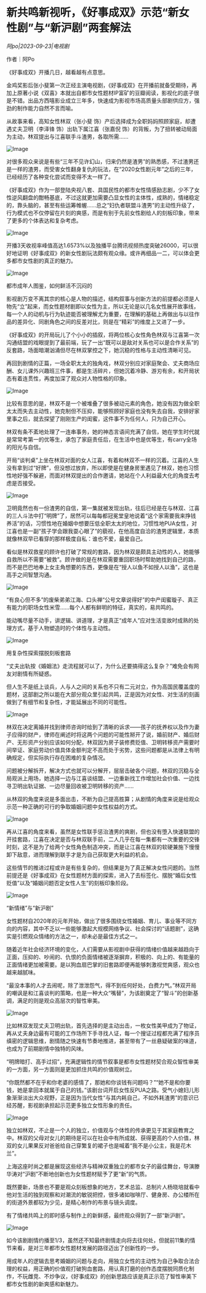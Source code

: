 # 新共鸣新视听，《好事成双》示范“新女性剧”与“新沪剧”两套解法

*阿po|2023-09-23|电视剧*

作者｜阿Po

《好事成双》开播几日，越看越有点意思。

金鸡奖影后张小斐第一次正经主演电视剧，《好事成双》在开播前就备受期待，再加上原著小说《双喜》本就出自都市女性题材IP富矿的豆瓣阅读，影视化的底子很是不错。出品方西嘻影业成立三年多，快速成为影视市场高质量头部剧供应方，强劲的制作能力自然不言而喻。

从故事来看，高知女性林双（张小斐 饰）产后选择成为全职妈妈照顾家庭，却遭遇丈夫卫明（李泽锋 饰）出轨下属江喜（张嘉倪 饰）的背叛，为了扭转被动局面为主动，林双提出与江喜联手斗渣男，各取所需……

![Image](https://mp.toutiao.com/mp/agw/article_material/open_image/get?code=OTdmNjA5MDI4ZDhkZTIyMzM0MDhhNmQ4MDZmZGNiZmIsMTY5NTM5ODM2NzUxMw==)

对很多观众来说是有些“三年不见许幻山，归来仍然是渣男”的熟悉感，不过渣男还是一样的渣男，而受害女性翻身复仇的玩法，在“2020女性剧元年”之后的三年，已经经历了各种变化尝试而变得不太一样了。

《好事成双》作为一部登陆央视八套、具国民性的都市女性情感励志剧，少不了女性逆风翻盘的酣畅基底，不过这就更加需要凸显女性的主体性，成熟的，情绪稳定的，靠头脑的，甚至有些运筹帷幄……总之“妇仇者联盟斗渣男”的主动性升级了，行为模式也不仅停留在片刻的爽感，而是有别于先前女性剧给人的刻板印象，带来了更多的个体表达和复杂考虑。

![Image](https://mp.toutiao.com/mp/agw/article_material/open_image/get?code=MjBhZjkwOWZiNTgzMDNlYjkwY2E3ZjAyOGViMjFiMTUsMTY5NTM5ODM2NzUxMw==)

开播3天收视率峰值高达1.6573%以及独播平台腾讯视频热度突破26000，可以很好地证明《好事成双》的新女性剧玩法颇有观众缘。或许再细品一二，可以体会更多都市女性剧的真正的魅力。

![Image](https://mp.toutiao.com/mp/agw/article_material/open_image/get?code=MDA4MjRlZDMyNWIzNDdlMjE3ZDk0NjhmMzQ5NGU4NzIsMTY5NTM5ODM2NzUxNA==)

都市成年人图鉴，如何鲜活不沉闷的

影视剧万变不离其宗的核心是人物的描述，结构叙事与创新方法的前提都必须是人物先“立”起来，而女性题材剧即以女性为主，所以无论是以几名女性展开故事线，每一个人的动机与行为轨迹能否被理解尤为重要，在理解的基础上再做出与以往作品的差异化、同剧角色之间的反差对比，则是在“精彩”的维度上又进了一步。

《好事成双》的开局玩儿了个小小的插叙，将两位核心女性角色林双与江喜第一次沟通结盟的戏眼提到了最前端，玩了一出“既可以是敌对关系也可以是合作关系”的反套路，场面暗潮汹涌但尽在林双掌控之下，她沉稳的性格与主动性清晰可见。

再回到剧情的正篇，一场全职太太的独角戏，林双分别应对家庭聚会、丈夫商场应酬、女儿课外兴趣班三件事，都是生活碎片，但她沉着冷静、游刃有余，和开局状态有着连贯性，再度加深了观众对人物性格的印象。

![Image](https://mp.toutiao.com/mp/agw/article_material/open_image/get?code=ZjQxNTY1ODc3YmFiOGNkMjMyMGFjZTkzNWE5YjFiMGUsMTY5NTM5ODM2NzUxNA==)

比较有意思的是，林双不是一个被堆叠了很多被动元素的角色，她没有因为做全职太太而失去主动性，她克制但不压抑，能够照顾好家庭也没有失去自我，安排好家里事之后，就去探望了刚刚生产的闺蜜，这件事不为任何人，只为自己开心。

林双有条不紊地处理了一连串事务，她的神态言语间充满了自信，她在学生时代就是常常考第一的优等生，承包了家庭责任后，在生活中也是优等生，有carry全场的阳光与自信。

开局“谈判桌”上坐在林双对面的女人江喜，有着和林双不一样的沉着。江喜的人生没有拿到过“好牌”，但没想过放弃，所以即使是在健身房里遇见了林双，她也习惯性地好强不躲避，而面对林双提出的合作邀请，她站在个人利益最大化的角度去考虑是否接受。

![Image](https://mp.toutiao.com/mp/agw/article_material/open_image/get?code=ZWZiM2I0ZjI4ZDNlZmYzYWU3NTY5ZTMzNDMyODRhMDEsMTY5NTM5ODM2NzUxNA==)

卫明竟然也有一份渣男的自信，第一集就被发现出轨，往后已经是在与林双、江喜的三人斗法中打“明牌”了，居然可以每每都冠冕堂皇地说着“这个家需要我来挣钱养活”的话，习惯性地在婚姻中想要压低全职太太的地位，习惯性地PUA女性，对江喜也是一副“孩子学会跟我耍心眼了”的藐视，在他高度自洽的渣男逻辑里，本质就像林双早已看穿的那样极度自私：谁也不爱，最爱自己。

看似是林双救星的顾许也打破了常规的套路，因为林双是颇具主动性的人，她能够自救所以不需要“被救”。顾许做的是在林双需要重回职场时帮助她找到自己的路，而不是巴巴地奉上女主角想要的东西，更像是在“授人以鱼不如授人以渔”，这也是高手之间智慧沟通。

![Image](https://mp.toutiao.com/mp/agw/article_material/open_image/get?code=ZDZlNDk0OGMzNDMzNGQ2NDMxNzAxMzNiYzJhZjI5NzcsMTY5NTM5ODM2NzUxNA==)

“有良心但不多”的废柴弟弟江海、口头禅“公号文章说得好”的中产闺蜜璇子、真正有能力的职场女性米雪……每个人都有鲜明的特征，真实的，易共鸣的。

能动嘴尽量不动手，讲逻辑、讲道理，才是真正“成年人”应对生活变故时成熟的处理方式，基于人物塑造时的个体性与主动性。

![Image](https://mp.toutiao.com/mp/agw/article_material/open_image/get?code=ZjZiNmVkZjY5NzkwOThjY2RmYTEzZmFkMjcwODJhNjYsMTY5NTM5ODM2NzUxNA==)

用复杂性探索摆脱刻板套路

“丈夫出轨按《婚姻法》走流程就可以了，为什么还要搞得这么复杂？”难免会有网友对剧情有所疑惑。

但人生不是纸上谈兵，人与人之间的关系也不只有二元对立，作为高国民覆盖度的题材，这部剧之所以能在大部分观众里引起共鸣，正是因为对女性、对生活的刻画做到了有细节和复杂性，才能延展出不同的可能性。

![Image](https://mp.toutiao.com/mp/agw/article_material/open_image/get?code=YWI1MjU0NTM3NDAxMmQ0MWMyMDdiZDdhZTYzYzc0NTksMTY5NTM5ODM2NzUxNA==)

林双在决定离婚并找到律师咨询时给到了清晰的诉求——孩子的抚养权以及作为妻子应得的财产，律师在阐述时将这两个问题的可能性掰开了说，婚前财产、婚后财产、无形资产分别应该如何分配，林双因为房子装修费贬值、卫明转移资产需要时间举证、家庭劳动价值具体金额判定不高而处于劣势，这些问题都是从法律上有明确规定，但实际执行存在困难的复杂情况。

问题被分解拆开，解决方式也就可以分解开，层层击破各个问题，林双的沉稳与全局观派上用场，她选择一边与江喜谈结盟、一边重新找工作增加社会价值、一边找寻卫明出轨证据、一边尽量回收被卫明转移的资产……

从林双的角度来说是多面出击，不断为自己提高胜算；从剧情的角度来说是给观众示范一种正确的可行的争取婚姻问题中女性权益的方式。

![Image](https://mp.toutiao.com/mp/agw/article_material/open_image/get?code=MDAxNjYzN2FkMGRmNGVmM2U5N2M4NTg3MzIzNzk4NTMsMTY5NTM5ODM2NzUxNA==)

再从江喜的角度来看，虽然是女性联手惩治渣男的爽剧，但也没有堕入快速联盟的开挂套路，江喜在决定是否与林双联手前，二人几乎在每一集都有一次重要的交锋时刻，这不是为了给两个女性角色制造冲突，而是让江喜在林双的软硬兼施下慢慢卸下敌意，进而理解到联手才是为自己获取更大利益的机会。

这些情节的推进过程或许是有些复杂的，但结果是为了真正解决女性问题的。当然前提还是《好事成双》在女性题材方面的探索，进入了去标签化、摆脱“婚后女性贬值”以及“婚姻问题否定女性人生”的刻板印象阶段。

![Image](https://mp.toutiao.com/mp/agw/article_material/open_image/get?code=NmJkYzlhODAxOWJhMDExZTQ1ZmM3ZmJhZThlODk4ZWMsMTY5NTM5ODM2NzUxNA==)

“新情绪”与“新沪剧”

女性题材自2020年的元年开始，做出了很多围绕女性婚姻、育儿、事业等不同方向的内容，其中不乏以一些能够激起大规模网络争议、社会探讨的“话题剧”，这确实是引燃观众情绪的方法之一，却未必是最佳方式之一。

随着近年社会经济环境的变化，人们需要从影视剧中获得的情绪价值越来越趋向于正面，压抑的、吵闹的、仇恨的负面情绪被逐渐摒弃，积极的、向上的、有能量的正面情绪更加被需要。是以狗血扇巴掌的旧套路即便再能够刺激视觉爽感，观众也越来越腻味。

“最没本事的人才去闹呢，除了泄泄怨气，得不到任何好处，白费力气。”林双开局的嘲讽是和江喜谈判的策略，也是一种大众“嘴替”，为该剧奠定了“智斗”的创新基调，满足的则是观众高层次的智性审美。

![Image](https://mp.toutiao.com/mp/agw/article_material/open_image/get?code=NThiOTkxMjdiMzY2NjlhNWE3YzRhOGU2NGNiOWE5YjEsMTY5NTM5ODM2NzUxNA==)

比如林双发现丈夫卫明出轨，首先选择的是主动出击，一枚女性美甲成为了物证，再从丈夫身边最有可能的工作场所下手寻找人证，每一个搜证过程都充满了程序员缜密的逻辑思维，剧情随之快速有节奏地推进，甚至带有了一丝悬疑破案的味道，也成为了前期剧情中独特的风味。

“明牌暗打、高手过招”，充满逻辑性的情节叙事是都市女性题材契合观众智性审美的一方面，另一方面则是更加抓住共鸣的价值观树立。

“你既然都不在乎和你老婆的感情了，那她和你谈钱有问题吗？”“她不是和你要钱，她是拿回本就属于自己的钱。”该剧台词开启女性反PUA之路。受气小媳妇儿形象渐渐淡出大众视野，正是因为当代女性“与其内耗自己，不如外耗渣男”的意识已经苏醒，影视剧承担起示范更多独立女性形象的责任。

![Image](https://mp.toutiao.com/mp/agw/article_material/open_image/get?code=YjVhZDgwMjhjOTQ5MzNiNzZjZGM5NWVmZDNlZDRhNjAsMTY5NTM5ODM2NzUxNA==)

独立如林双，不止是一个人的独立，价值观与个体性的传承更见于其家庭教育之中。林双的父母对女儿的期待是可以在社会中有所成就、获得更高的个人价值，林双的女儿果果反对爸爸给自己穿繁复的裙子也是喊着“我不是小公主，我是花木兰”。

上海这座时尚之都是展现这些经济与精神双重独立的都市女子的最佳舞台，导演滕华涛对“沪剧”不断地创新也为女性题材赋予了更“新”的气质。

既然要新，场景也不要是观众刻板想象的地方，艺术总监、总制片人杨晓培就看中他对生活的独到观察和对潮流的敏锐把控，很多诸如咖啡厅、健身房、办公楼所在的街道外景都较为少见，是精心制作的布景与镜头调度。

有了情绪共鸣上的即时感与制作上的新鲜感，最终观众得到了一部“新沪剧”。

![Image](https://mp.toutiao.com/mp/agw/article_material/open_image/get?code=Y2E2ZDU3OWNiYzEzM2QyZmE0NWUwNTZiNTg0NDIxZjUsMTY5NTM5ODM2NzUxNA==)

如今该剧剧情约播至1/3，虽然还不知最终剧情走向将去往何处，但就前11集的情节来看，是对三年都市女性题材发展的路径迈出了创新性的一步。

用成年人的逻辑去思考婚姻的问题与走向，用独立女性的主动性为自己争取合法合理的权益，用正确的价值观打破狗血套路，用认真打磨的创作态度摆脱同质化制作，不玩雌竞、不炒争议，《好事成双》的创新思路应该是真正示范了智性审美下都市女性剧的新爽感和新魅力。

